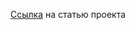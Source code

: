 ﻿[Ссылка](http://tatarnikovblog.tk/%d0%bc%d0%b5%d1%85%d0%b0%d0%bd%d0%b8%d0%b7%d0%bc-%d0%be%d0%b1%d1%89%d0%b5%d0%bd%d0%b8%d1%8f-%d0%b1%d1%80%d0%b0%d1%83%d0%b7%d0%b5%d1%80%d0%b0-%d0%b8-%d1%81%d0%b5%d1%80%d0%b2%d0%b5%d1%80%d0%b0-%d1%8f/) на статью проекта
